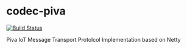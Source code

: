 # codec-piva
[![Build Status](https://travis-ci.org/pivaiot/codec-piva.svg?branch=master)](https://travis-ci.org/pivaiot/codec-mtp)

Piva IoT Message Transport Protolcol Implementation based on Netty

